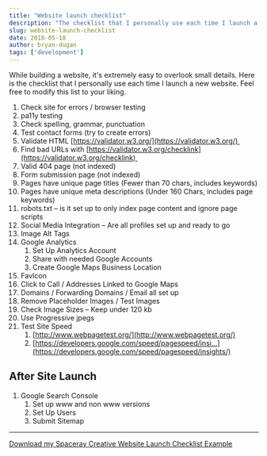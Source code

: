 ```yaml
---
title: "Website launch checklist"
description: "The checklist that I personally use each time I launch a new website. Feel free to modify this list to your liking."
slug: website-launch-checklist
date: 2018-05-18
author: bryan-dugan
tags: ['development']
---
```


While building a website, it's extremely easy to overlook small details. Here is the checklist that I personally use each time I launch a new website. Feel free to modify this list to your liking.

1. Check site for errors / browser testing
2. pa11y testing
3. Check spelling, grammar, punctuation
4. Test contact forms (try to create errors)
5. Validate HTML [https://validator.w3.org/](https://validator.w3.org/) 
6. Find bad URLs with [https://validator.w3.org/checklink](https://validator.w3.org/checklink) 
7. Valid 404 page (not indexed)
8. Form submission page (not indexed)
9. Pages have unique page titles (Fewer than 70 chars, includes keywords)
10. Pages have unique meta descriptions (Under 160 Chars, includes page keywords)
11. robots.txt – is it set up to only index page content and ignore page scripts
12. Social Media Integration – Are all profiles set up and ready to go
13. Image Alt Tags
14. Google Analytics
    1. Set Up Analytics Account
    2. Share with needed Google Accounts
    3. Create Google Maps Business Location
15. FavIcon
16. Click to Call / Addresses Linked to Google Maps
17. Domains / Forwarding Domains / Email all set up
18. Remove Placeholder Images / Test Images
19. Check Image Sizes – Keep under 120 kb
20. Use Progressive jpegs
21. Test Site Speed
    1. [http://www.webpagetest.org/](http://www.webpagetest.org/)
    2. [https://developers.google.com/speed/pagespeed/insi…](https://developers.google.com/speed/pagespeed/insights/)

## **After Site Launch**

1. Google Search Console
    1. Set up www and non www versions
    2. Set Up Users
    3. Submit Sitemap

---

[Download my Spaceray Creative Website Launch Checklist Example](/posts/Website_Launch_Checklist.pdf)

